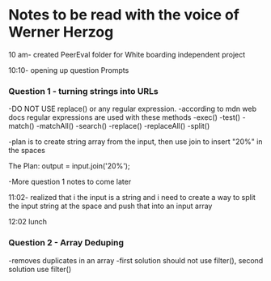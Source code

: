 # Notes to be read with the voice of Werner Herzog

10 am- created PeerEval folder for White boarding independent project

10:10- opening up question Prompts
### Question 1 - turning strings into URLs 
  -DO NOT USE replace() or any regular expression.
  -according to mdn web docs regular expressions are used with these methods 
    -exec()
    -test()
    -match()
    -matchAll()
    -search()
    -replace()
    -replaceAll()
    -split()
  
  -plan is to create string array from the input, then use join to insert "20%" in the spaces

  The Plan:
  output = input.join('20%');

  -More question 1 notes to come later

11:02- realized that i the input is a string and i need to create a way to split the input string at the space and push that into an input array

12:02 lunch

### Question 2 - Array Deduping
  -removes duplicates in an array
  -first solution should not use filter(), second solution use filter()